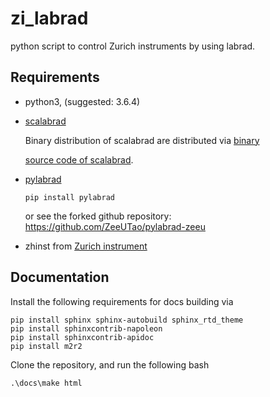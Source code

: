 # zi_labrad

python script to control Zurich instruments by using labrad.



## Requirements

- python3, (suggested: 3.6.4)

- [scalabrad](https://github.com/ZeeUTao/scalabrad)

  Binary distribution of scalabrad are distributed via [binary](https://bintray.com/labrad/generic/scalabrad#files)

  [source code of scalabrad](https://github.com/ZeeUTao/scalabrad).

- [pylabrad](https://github.com/ZeeUTao/pylabrad-zeeu)

  ```CMD
  pip install pylabrad
  ```

  or see the forked github repository: https://github.com/ZeeUTao/pylabrad-zeeu 

- zhinst from [Zurich instrument](https://www.zhinst.com/)



## Documentation

Install the following requirements for docs building via

```
pip install sphinx sphinx-autobuild sphinx_rtd_theme
pip install sphinxcontrib-napoleon
pip install sphinxcontrib-apidoc
pip install m2r2
```

Clone the repository, and run the following bash

```
.\docs\make html
```